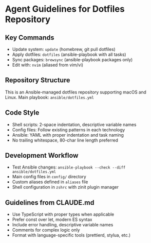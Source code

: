 # Agent Guidelines for Dotfiles Repository

## Key Commands

- Update system: `update` (homebrew, git pull dotfiles)
- Apply dotfiles: `dotfiles` (ansible-playbook with all tasks)
- Sync packages: `brewsync` (ansible-playbook packages only)
- Edit with: `nvim` (aliased from vim/vi)

## Repository Structure

This is an Ansible-managed dotfiles repository supporting macOS and Linux. Main playbook: `ansible/dotfiles.yml`

## Code Style

- Shell scripts: 2-space indentation, descriptive variable names
- Config files: Follow existing patterns in each technology
- Ansible: YAML with proper indentation and task naming
- No trailing whitespace, 80-char line length preferred

## Development Workflow

- Test Ansible changes: `ansible-playbook --check --diff ansible/dotfiles.yml`
- Main config files in `config/` directory
- Custom aliases defined in `aliases` file
- Shell configuration in `zshrc` with zinit plugin manager

## Guidelines from CLAUDE.md

- Use TypeScript with proper types when applicable
- Prefer const over let, modern ES syntax
- Include error handling, descriptive variable names
- Comments for complex logic only
- Format with language-specific tools (prettierd, stylua, etc.)